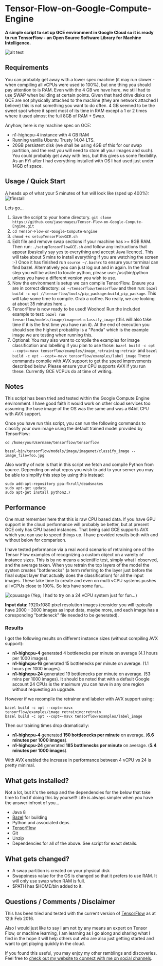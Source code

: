 # Tensor-Flow-on-Google-Compute-Engine

**A simple script to set up GCE environment in Google Cloud so it is ready to run TensorFlow - an Open Source Software Library for Machine Intelligence.**

![alt text](https://cloud.githubusercontent.com/assets/4972997/13024300/8889655a-d1a7-11e5-8bb5-5bb4e72bf21e.png "Recognizing Pandas on GCE!")

## Requirements

You can probably get away with a lower spec machine (it may run slower - when compiling all vCPUs were used to 100%), but one thing you should pay attention to is RAM. Even with the 4 GB we have here, we still had to use SWAP when building at certain points. Given that hard drive disks on GCE are not physically attached to the machine (they are network attached I believe) this is not something you want to do often. 4 GB seemed to be the sweet spot where it spent most of its time in RAM except a 1 or 2 times where it used almost the full 8GB of RAM + Swap. 

Anyhow, here is my machine spec on GCE:

* n1-highcpu-4 instance with 4 GB RAM
* Running vanilla Ubuntu Trusty 14.04 LTS.
* 20GB persistent disk (we shall be using 4GB of this for our swap partition, and the rest you will need to store all your images and such). You could probably get away with less, but this gives us some flexibility. As an FYI after I had everything installed with OS I had used just under 14GB of space.


## Usage / Quick Start

A heads up of what your 5 minutes of fun will look like (sped up 400%):
![tfinstall](https://cloud.githubusercontent.com/assets/4972997/13024353/24cfb9d2-d1a8-11e5-9e61-3f5e81e8fe66.gif)

Lets go...

1. Save the script to your home directory. ```git clone https://github.com/jasonmayes/Tensor-Flow-on-Google-Compute-Engine.git ```
2. ```cd Tensor-Flow-on-Google-Compute-Engine```
3. ```chmod +x setupTensorFlowGCE.sh```
4. Edit file and remove swap sections if your machine has >= 8GB RAM. Then run: ```./setupTensorFlowGCE.sh``` and follow any instructions that appear (basically say yes to everything and accept Java licence). This will take about 5 mins to install everything if you are watching the screen :-) Once it has finished run ```source ~/.bashrc``` to ensure your terminal can find bazel. Alternatively you can just log out and in again. In the final step you will be asked to locate python, please use:
/usr/bin/python unless you have a different version you wish to use.
5. Now the environment is setup we can compile TensorFlow. Ensure you are in correct directory: ```cd ~/tensorflow/tensorflow``` and then run: ```bazel build -c opt //tensorflow/tools/pip_package:build_pip_package```. This will take some time to compile. Grab a coffee. No really, we are looking at about 35 minutes here...
6. TensorFlow is now ready to be used! Woohoo! Run the included example to test: ```bazel run tensorflow/models/image/imagenet:classify_image``` (this will also take time if it is the first time you have run it). At the end of execution you should see the highest probablity is a "Panda" which is the example image we are testing when running this.
7. Optional: You may also want to compile the examples for image classification and labelling if you plan to use those: ```bazel build -c opt --copt=-mavx tensorflow/examples/image_retraining:retrain```  and ```bazel build -c opt --copt=-mavx tensorflow/examples/label_image``` These commands compile with AVX support to get the speed improvements described below. Please ensure your CPU supports AVX if you run these. Currently GCE VCPUs do at time of writing.


## Notes
This script has been tried and tested within the Google Compute Engine environment. I have good faith it would work on other cloud services too assuming the base image of the OS was the same and was a 64bit CPU with AVX support.

Once you have run this script, you can run the following commands to classify your own image using the default trained model provided by TensorFlow:

```shell
cd /home/yourUsername/tensorflow/tensorflow
```

```shell
bazel-bin/tensorflow/models/image/imagenet/classify_image --image_file=foo.jpg
```

Also worthy of note is that in this script we fetch and compile Python from source. Depending on what repos you wish to add to your server you may be able to simplify this step by using this instead:

```shell
sudo add-apt-repository ppa:fkrull/deadsnakes
sudo apt-get update
sudo apt-get install python2.7
```


## Performance

One must remember here that this is raw CPU based data. If you have GPU support in the cloud performance will probably be better, but at present GCE only has CPU based instances. That being said GCE supports AVX which you can use to speed things up. I have provided results both with and without below for comparison.

I have tested peformance via a real world scenario of retraining one of the Tensor Flow examples of recognizing a custom object on a vareity of instance sizes. This is by no means a scientific test, simply what I observed, and the average taken. When you retrain the top layers of the model the system creates "bottlenecks" (a term referring to the layer just before the final output layer that actually does the classification) for all the input images. These take time to create and even on multi vCPU systems pushes all vCPUs close to 100%. So lets have some fun...

![cpuusage](https://cloud.githubusercontent.com/assets/4972997/13094360/0b3db572-d4bf-11e5-8555-acc9bf143987.gif)
(Yep, I had to try on a 24 vCPU system just for fun...)

**Input data:** 1920x1080 pixel resolution images (consider you will typically have 2000 - 3000 images as input data, maybe more, and each image has a coresponding "bottleneck" file needed to be generated).


### Results

I got the following results on different instance sizes (without compiling AVX support):

* **n1-highcpu-4** generated 4 bottlenecks per minute on average (4.1 hours per 1000 images).
* **n1-highcpu-16** generated 15 bottlenecks per minute on average. (1.1 hours per 1000 images).
* **n1-highcpu-24** generated 19 bottlenecks per minute on average. (53 mins per 1000 images). It should be noted that with a default Google account 24 CPUs is the maximum you can have in any one region without requesting an upgrade.

However if we recompile the retrainer and labeler with AVX support using:

```shell
bazel build -c opt --copt=-mavx tensorflow/examples/image_retraining:retrain
bazel build -c opt --copt=-mavx tensorflow/examples/label_image
```

Then our training times drop dramatically:

* **n1-highcpu-4** generated **150 bottlenecks per minute** on average. (**6.6 minutes per 1000 images**).
* **n1-highcpu-24** generated **185 bottlenecks per minute** on average. (**5.4 minutes per 1000 images**).

With AVX enabled the increase in performance between 4 vCPU vs 24 is pretty minimal.


## What gets installed?

Not a lot, but it's the setup and the dependencies for the below that take time to find if doing this by yourself! 
Life is always simpler when you have the answer infront of you...

* Java 8
* [Bazel](https://github.com/bazelbuild/bazel) for building
* Python and associated deps.
* [TensorFlow](https://github.com/tensorflow/tensorflow)
* Git
* Unzip
* Dependencies for all of the above. See script for exact details.


## What gets changed?

* A swap partition is created on your physical disk
* Swappiness value for the OS is changed so that it prefers to use RAM. It will only use swap when RAM is full.
* $PATH has $HOME/bin added to it.
 

## Questions / Comments / Disclaimer

This has been tried and tested with the current version of [TensorFlow](https://github.com/tensorflow/tensorflow) as at 12th Feb 2016.

Also I would just like to say I am not by any means an expert on Tensor Flow, or machine learning, I am learning as I go along and sharing what I find in the hope it will help others out who are also just getting started and want to get playing quickly in the cloud.

If you found this useful, you may enjoy my other ramblings and discoveries. Feel free to [check out my website to connect with me on social channels](http://www.jasonmayes.com).
